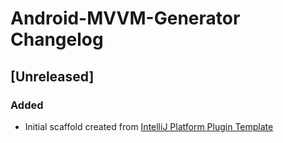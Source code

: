 <!-- Keep a Changelog guide -> https://keepachangelog.com -->

# Android-MVVM-Generator Changelog

## [Unreleased]
### Added
- Initial scaffold created from [IntelliJ Platform Plugin Template](https://github.com/JetBrains/intellij-platform-plugin-template)
